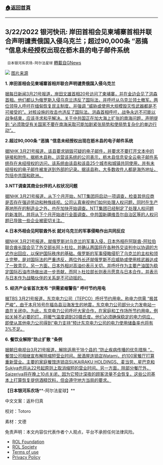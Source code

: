 ###  [:house:返回首頁](https://github.com/ourhimalayas/txt)
---


## 3/22/2022 银河快讯: 岸田首相会见柬埔寨首相并联合声明谴责俄国入侵乌克兰；超过90,000条 &#8220;恶搞 &#8220;信息未经授权出现在枥木县的电子邮件系统
` 日本银河系农场-阿尔法星球` [轉載自GNews](https://gnews.org/zh-hans/2207490/)

![](https://assets.gnews.org/wp-content/uploads/2022/03/AS20220321000058_comm-1.jpeg)
[图片来源](https://www.asahi.com/articles/ASQ3P048KQ3NUTFK00M.html?iref=comtop_BreakingNews_list)

**1. 岸田首相会见柬埔寨首相并联合声明谴责俄国入侵乌克兰**

[据每日新闻3月21号报道，岸田文雄首相20号访问了柬埔寨，并在金边会见了洪森首相。他们都认为俄罗斯入侵乌克兰违反了国际法，并呼吁从乌克兰领土撤军。两位领导人呼吁在缅甸恢复民主制度。并强调 “威胁或使用大规模毁灭性武器都是不可接受的”。对核设施的攻击也违反了国际法。洪森首相呼吁，战争永远不可能以战争结束，应该寻求和平解决。关于中共国正在加大海上扩张的南海问题，声明提到 “必须敦促有关国家不要在南海采取可能加剧紧张局势和使局势复杂化的单边行动”。](https://news.yahoo.co.jp/articles/d088cb2a1b3a54b82b0554cc4101c721c5bccc5d)

**2.超过90,000条 “恶搞 “信息未经授权出现在枥木县的电子邮件系统**

[据NHK 3月21号报道，该县要求销毁可疑的电子邮件，并要求不要打开文本中的链接和附件。据枥木县称，运营该系统的公司表示，枥木县信息安全云电子邮件系统存在未经授权的访问，该系统由该县和该县25个城市和城镇共同使用，并有未经授权的电子邮件被发送到外部的记录。据该县称，大多数收件人都是海外地址，包括中共国和欧洲。](https://www3.nhk.or.jp/news/html/20220321/k10013544221000.html?utm_int=news-new_contents_list-items_021)

**3.NTT调查其商业伙伴的人权状况问题**

[据NHK 3月21号报道，从下个月开始，NTT集团将启动一项调查，检查其供应商是否存在强迫劳动和种族歧视。公司认真审视他们如何处理人权问题，同时在生产基地所在的制造业之外，也在加快开始调查。NTT集团已经制定了处理人权问题的新准则，并将从下个月开始进行全面调查。中共国新疆维吾尔自治区等的人权问题已导致一些企业被密切关注。](https://www3.nhk.or.jp/news/html/20220321/k10013543601000.html?utm_int=news-new_contents_list-items_079)

**4.日本外相会见阿联酋外长 就对乌克兰的军事侵略作出共同反应**

[据NHK 3月21号报道，就俄罗斯对乌克兰的军事入侵，日本外相在阿联酋-阿拉伯联合酋长国会见了外交部长阿卜杜拉，并确认两国将在各种外交谈判中以协调的方式作出回应，以保护国际秩序的基础。俄罗斯的军事侵略侵犯了乌克兰的主权和领土完整，是对国际法的严重违反，两位外长还就俄罗斯不应威胁或使用核武器达成了一致意见。另一方面，日本外相对高油价表示关切，并呼吁作为主要产油国为稳定国际石油市场做出进一步贡献，而阿卜杜拉部长则表示愿意与日本合作，并表示与日本作为战略伙伴的关系是不可动摇的。](https://www3.nhk.or.jp/news/html/20220321/k10013543491000.html?utm_int=news-new_contents_list-items_091)

**5. 经济产业省首次发布 “供需紧缩警告” 呼吁节约用电**

[据TBS 3月21号报道，东京电力公司（TEPCO）呼吁节约用电，称电力供需 “极其严峻”，由于本月16号在福岛县沿海发生的地震，东京电力公司部分火力发电站一直在关闭中。为此，东京电力公司呼吁大家合作，在家庭和工作场所节约用电，例如关掉不必要的灯，将暖气温度调到20摄氏度。他们必须确保稳定的电力供应，即使从其他电力公司得到”电力支持”预计东京电力公司的电力使用储备率也将有3%不足。](https://news.yahoo.co.jp/articles/523fd40fe4123d4a62646746b713c70cf521487b)

**6. 餐饮业解除”防止扩散 “条例**

[据朝日电视台3月21号报道，解除适用于18个县的 “防止疾病传播的优先措施 “，餐馆公司相继宣布解除缩短营业时间。居酒屋连锁店Watami，约100家餐厅打算重新营业。主要的家庭餐馆连锁店SUKAIRAKU HOLDINGS、麦当劳、星巴克和Sukiya也将从22号起原则上取消缩短的营业时间。另一方面，除部分餐厅外，Saizeriya将在晚上10点关闭，因为它预计深夜的顾客流量不会恢复。这些公司基本上打算恢复提供酒精饮料，但会遵守地方当局的要求。](https://news.yahoo.co.jp/articles/50025e5aa99fb7e74d2da5a045a99aa81ecb4383)

**【日本银河系农场****-阿尔法星球】**

中文文案：返朴归真

校对：Totoro

素材：文德

 

免责声明：本文内容仅代表作者个人观点，平台不承担任何法律风险。

- [ROL Foundation](https://rolfoundation.org/)
- [ROL Society](https://rolsociety.org/)
- [Terms of use](https://gnews.org/terms-of-use-3/)
- [Privacy Policy](https://gnews.org/privacy-policy/)
